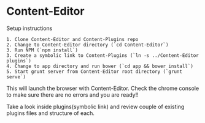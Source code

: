 # Content-Editor

Setup instructions

    1. Clone Content-Editor and Content-Plugins repo
    2. Change to Content-Editor directory (`cd Content-Editor`)
    3. Run NPM (`npm install`)
    3. Create a symbolic link to Content-Plugins (`ln -s ../Content-Editor plugins`)
    4. Change to app directory and run bower (`cd app && bower install`)
    5. Start grunt server from Content-Editor root directory (`grunt serve`)

This will launch the browser with Content-Editor. Check the chrome console to make sure there are no errors and you are ready!!

Take a look inside plugins(symbolic link) and review couple of existing plugins files and structure of each. 